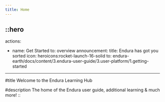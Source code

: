 ```yaml
---
title: Home
---
```


::hero
---
actions:
  - name: Get Started
    to: overview
announcement:
  title: Endura has got you sorted
  icon: heroicons:rocket-launch-16-solid
  to: endura-earth/docs/content/3.endura-user-guide/3.user-platform/1.getting-started
---
#title
Welcome to the Endura Learning Hub

#description
The home of the Endura user guide, additional learning & much more!
::
